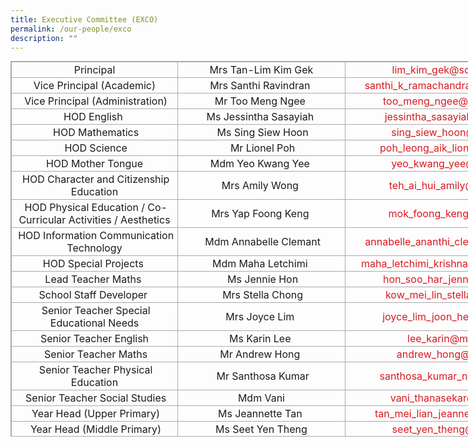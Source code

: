 ```yaml
---
title: Executive Committee (EXCO)
permalink: /our-people/exco
description: ""
---
```

<table class="ive_eobj_left iveo_table ives_tab_simple3" style="margin: 0px 10px 0px 0px; outline: 0px; padding: 0px; border-collapse: collapse; float: left; border: 1px solid rgb(170, 170, 170); text-align: left; width: 907.586px; height: 601px;"><tbody style="margin: 0px; outline: 0px; padding: 0px;"><tr style="margin: 0px; outline: 0px; padding: 0px;"><td style="margin: 0px; outline: 0px; padding: 2px; text-align: center; border: 1px solid rgb(170, 170, 170); width: 268px;">Principal</td><td style="margin: 0px; outline: 0px; padding: 2px; text-align: center; border: 1px solid rgb(170, 170, 170); width: 271px;">Mrs Tan-Lim Kim Gek</td><td style="margin: 0px; outline: 0px; padding: 2px; text-align: center; border: 1px solid rgb(170, 170, 170); width: 368px;"><a href="mailto:LIM_Kim_Gek@schools.gov.sg" target="" style="margin: 0px; outline: 0px; padding: 0px; color: rgb(215, 25, 33); text-decoration: none;">lim_kim_gek@schools.gov.sg</a></td></tr><tr style="margin: 0px; outline: 0px; padding: 0px;"><td style="margin: 0px; outline: 0px; padding: 2px; text-align: center; border: 1px solid rgb(170, 170, 170);">Vice Principal (Academic)</td><td style="margin: 0px; outline: 0px; padding: 2px; text-align: center; border: 1px solid rgb(170, 170, 170);">Mrs Santhi Ravindran&nbsp;</td><td style="margin: 0px; outline: 0px; padding: 2px; text-align: center; border: 1px solid rgb(170, 170, 170);"><a href="mailto:Santhi_K_RAMACHANDRAN@schools.gov.sg" target="" style="margin: 0px; outline: 0px; padding: 0px; color: rgb(215, 25, 33); text-decoration: none;">santhi_k_ramachandran@schools.gov.sg</a></td></tr><tr style="margin: 0px; outline: 0px; padding: 0px;"><td style="margin: 0px; outline: 0px; padding: 2px; text-align: center; border: 1px solid rgb(170, 170, 170);">&nbsp;Vice Principal (Administration)</td><td style="margin: 0px; outline: 0px; padding: 2px; text-align: center; border: 1px solid rgb(170, 170, 170);">Mr Too Meng Ngee&nbsp;</td><td style="margin: 0px; outline: 0px; padding: 2px; text-align: center; border: 1px solid rgb(170, 170, 170);"><a href="mailto:too_meng_ngee@schools.gov.sg" target="" style="margin: 0px; outline: 0px; padding: 0px; color: rgb(215, 25, 33); text-decoration: none;">too_meng_ngee@schools.gov.sg</a><br style="margin: 0px; outline: 0px; padding: 0px;"></td></tr><tr style="margin: 0px; outline: 0px; padding: 0px;"><td style="margin: 0px; outline: 0px; padding: 2px; text-align: center; border: 1px solid rgb(170, 170, 170);">HOD English&nbsp;</td><td style="margin: 0px; outline: 0px; padding: 2px; text-align: center; border: 1px solid rgb(170, 170, 170);">Ms Jessintha Sasayiah&nbsp;</td><td style="margin: 0px; outline: 0px; padding: 2px; text-align: center; border: 1px solid rgb(170, 170, 170);"><a href="mailto:jessintha_sasayiah@moe.edu.sg" target="" style="margin: 0px; outline: 0px; padding: 0px; color: rgb(215, 25, 33); text-decoration: none;">jessintha_sasayiah@moe.edu.sg</a></td></tr><tr style="margin: 0px; outline: 0px; padding: 0px;"><td style="margin: 0px; outline: 0px; padding: 2px; text-align: center; border: 1px solid rgb(170, 170, 170);">&nbsp;HOD Mathematics</td><td style="margin: 0px; outline: 0px; padding: 2px; text-align: center; border: 1px solid rgb(170, 170, 170);">&nbsp;Ms Sing Siew Hoon</td><td style="margin: 0px; outline: 0px; padding: 2px; text-align: center; border: 1px solid rgb(170, 170, 170);"><a href="mailto:sing_siew_hoon@moe.edu.sg" target="" style="margin: 0px; outline: 0px; padding: 0px; color: rgb(215, 25, 33); text-decoration: none;">sing_siew_hoon@moe.edu.sg</a></td></tr><tr style="margin: 0px; outline: 0px; padding: 0px;"><td style="margin: 0px; outline: 0px; padding: 2px; text-align: center; border: 1px solid rgb(170, 170, 170);">&nbsp;HOD Science</td><td style="margin: 0px; outline: 0px; padding: 2px; text-align: center; border: 1px solid rgb(170, 170, 170);">&nbsp;Mr Lionel Poh</td><td style="margin: 0px; outline: 0px; padding: 2px; text-align: center; border: 1px solid rgb(170, 170, 170);"><a href="mailto:poh_leong_aik_lionel@moe.edu.sg" target="" style="margin: 0px; outline: 0px; padding: 0px; color: rgb(215, 25, 33); text-decoration: none;">poh_leong_aik_lionel@moe.edu.sg</a></td></tr><tr style="margin: 0px; outline: 0px; padding: 0px;"><td style="margin: 0px; outline: 0px; padding: 2px; text-align: center; border: 1px solid rgb(170, 170, 170);">HOD Mother Tongue</td><td style="margin: 0px; outline: 0px; padding: 2px; text-align: center; border: 1px solid rgb(170, 170, 170);">Mdm Yeo Kwang Yee&nbsp;</td><td style="margin: 0px; outline: 0px; padding: 2px; text-align: center; border: 1px solid rgb(170, 170, 170);"><a href="mailto:yeo_kwang_yee@moe.edu.sg" target="" style="margin: 0px; outline: 0px; padding: 0px; color: rgb(215, 25, 33); text-decoration: none;">yeo_kwang_yee@moe.edu.sg</a></td></tr><tr style="margin: 0px; outline: 0px; padding: 0px;"><td style="margin: 0px; outline: 0px; padding: 2px; text-align: center; border: 1px solid rgb(170, 170, 170);">&nbsp;HOD Character and Citizenship Education</td><td style="margin: 0px; outline: 0px; padding: 2px; text-align: center; border: 1px solid rgb(170, 170, 170);">Mrs Amily Wong&nbsp;</td><td style="margin: 0px; outline: 0px; padding: 2px; text-align: center; border: 1px solid rgb(170, 170, 170);"><a href="mailto:teh_ai_hui_amily@moe.edu.sg" target="" style="margin: 0px; outline: 0px; padding: 0px; color: rgb(215, 25, 33); text-decoration: none;">teh_ai_hui_amily@moe.edu.sg</a>&nbsp;</td></tr><tr style="margin: 0px; outline: 0px; padding: 0px;"><td style="margin: 0px; outline: 0px; padding: 2px; text-align: center; border: 1px solid rgb(170, 170, 170);">&nbsp;HOD Physical Education / Co-Curricular Activities / Aesthetics</td><td style="margin: 0px; outline: 0px; padding: 2px; text-align: center; border: 1px solid rgb(170, 170, 170);">Mrs Yap Foong Keng&nbsp;</td><td style="margin: 0px; outline: 0px; padding: 2px; text-align: center; border: 1px solid rgb(170, 170, 170);"><a href="mailto:mok_foong_keng@moe.edu.sg" target="" style="margin: 0px; outline: 0px; padding: 0px; color: rgb(215, 25, 33); text-decoration: none;">mok_foong_keng@moe.edu.sg</a></td></tr><tr style="margin: 0px; outline: 0px; padding: 0px;"><td style="margin: 0px; outline: 0px; padding: 2px; text-align: center; border: 1px solid rgb(170, 170, 170);">&nbsp;HOD Information Communication Technology</td><td style="margin: 0px; outline: 0px; padding: 2px; text-align: center; border: 1px solid rgb(170, 170, 170);">&nbsp;Mdm Annabelle Clemant</td><td style="margin: 0px; outline: 0px; padding: 2px; text-align: center; border: 1px solid rgb(170, 170, 170);"><a href="mailto:annabelle_ananthi_clemant@moe.edu.sg" target="" style="margin: 0px; outline: 0px; padding: 0px; color: rgb(215, 25, 33); text-decoration: none;">annabelle_ananthi_clemant@moe.edu.sg</a><br style="margin: 0px; outline: 0px; padding: 0px;"></td></tr><tr style="margin: 0px; outline: 0px; padding: 0px;"><td style="margin: 0px; outline: 0px; padding: 2px; text-align: center; border: 1px solid rgb(170, 170, 170);">HOD Special Projects&nbsp;</td><td style="margin: 0px; outline: 0px; padding: 2px; text-align: center; border: 1px solid rgb(170, 170, 170);">Mdm Maha Letchimi&nbsp;</td><td style="margin: 0px; outline: 0px; padding: 2px; text-align: center; border: 1px solid rgb(170, 170, 170);"><a href="mailto:maha_letchimi_krishnasamy@moe.edu.sg" target="" style="margin: 0px; outline: 0px; padding: 0px; color: rgb(215, 25, 33); text-decoration: none;">maha_letchimi_krishnasamy@moe.edu.sg</a>&nbsp;<br style="margin: 0px; outline: 0px; padding: 0px;"></td></tr><tr style="margin: 0px; outline: 0px; padding: 0px;"><td style="margin: 0px; outline: 0px; padding: 2px; text-align: center; border: 1px solid rgb(170, 170, 170);">Lead Teacher Maths&nbsp;</td><td style="margin: 0px; outline: 0px; padding: 2px; text-align: center; border: 1px solid rgb(170, 170, 170);">&nbsp;Ms Jennie Hon</td><td style="margin: 0px; outline: 0px; padding: 2px; text-align: center; border: 1px solid rgb(170, 170, 170);">&nbsp;<a href="mailto:hon_soo_har_jennie@moe.edu.sg" target="" style="margin: 0px; outline: 0px; padding: 0px; color: rgb(215, 25, 33); text-decoration: none;">hon_soo_har_jennie@moe.edu.sg</a></td></tr><tr style="margin: 0px; outline: 0px; padding: 0px;"><td style="margin: 0px; outline: 0px; padding: 2px; text-align: center; border: 1px solid rgb(170, 170, 170);">School Staff Developer&nbsp;</td><td style="margin: 0px; outline: 0px; padding: 2px; text-align: center; border: 1px solid rgb(170, 170, 170);">&nbsp;Mrs Stella Chong</td><td style="margin: 0px; outline: 0px; padding: 2px; text-align: center; border: 1px solid rgb(170, 170, 170);"><a href="mailto:kow_mei_lin_stella@moe.edu.sg" target="" style="margin: 0px; outline: 0px; padding: 0px; color: rgb(215, 25, 33); text-decoration: none;">kow_mei_lin_stella@moe.edu.sg</a></td></tr><tr style="margin: 0px; outline: 0px; padding: 0px;"><td style="margin: 0px; outline: 0px; padding: 2px; text-align: center; border: 1px solid rgb(170, 170, 170);">&nbsp;Senior Teacher Special Educational Needs</td><td style="margin: 0px; outline: 0px; padding: 2px; text-align: center; border: 1px solid rgb(170, 170, 170);">Mrs Joyce Lim&nbsp;</td><td style="margin: 0px; outline: 0px; padding: 2px; text-align: center; border: 1px solid rgb(170, 170, 170);"><a href="mailto:joyce_lim_joon_hen@moe.edu.sg" target="" style="margin: 0px; outline: 0px; padding: 0px; color: rgb(215, 25, 33); text-decoration: none;">joyce_lim_joon_hen@moe.edu.sg</a></td></tr><tr style="margin: 0px; outline: 0px; padding: 0px;"><td style="margin: 0px; outline: 0px; padding: 2px; text-align: center; border: 1px solid rgb(170, 170, 170);">Senior Teacher English</td><td style="margin: 0px; outline: 0px; padding: 2px; text-align: center; border: 1px solid rgb(170, 170, 170);">Ms Karin Lee&nbsp;</td><td style="margin: 0px; outline: 0px; padding: 2px; text-align: center; border: 1px solid rgb(170, 170, 170);"><a href="mailto:lee_karin@moe.edu.sg" target="" style="margin: 0px; outline: 0px; padding: 0px; color: rgb(215, 25, 33); text-decoration: none;">lee_karin@moe.edu.sg</a></td></tr><tr style="margin: 0px; outline: 0px; padding: 0px;"><td style="margin: 0px; outline: 0px; padding: 2px; text-align: center; border: 1px solid rgb(170, 170, 170);">&nbsp;Senior Teacher Maths</td><td style="margin: 0px; outline: 0px; padding: 2px; text-align: center; border: 1px solid rgb(170, 170, 170);">Mr Andrew Hong&nbsp;</td><td style="margin: 0px; outline: 0px; padding: 2px; text-align: center; border: 1px solid rgb(170, 170, 170);"><a href="mailto:andrew_hong@moe.edu.sg" target="" style="margin: 0px; outline: 0px; padding: 0px; color: rgb(215, 25, 33); text-decoration: none;">andrew_hong@moe.edu.sg</a></td></tr><tr style="margin: 0px; outline: 0px; padding: 0px;"><td style="margin: 0px; outline: 0px; padding: 2px; text-align: center; border: 1px solid rgb(170, 170, 170);">&nbsp;Senior Teacher Physical Education</td><td style="margin: 0px; outline: 0px; padding: 2px; text-align: center; border: 1px solid rgb(170, 170, 170);">&nbsp;Mr Santhosa Kumar</td><td style="margin: 0px; outline: 0px; padding: 2px; text-align: center; border: 1px solid rgb(170, 170, 170);"><a href="mailto:santhosa_kumar_n_s@moe.edu.sg" target="" style="margin: 0px; outline: 0px; padding: 0px; color: rgb(215, 25, 33); text-decoration: none;">santhosa_kumar_n_s@moe.edu.sg</a></td></tr><tr style="margin: 0px; outline: 0px; padding: 0px;"><td style="margin: 0px; outline: 0px; padding: 2px; text-align: center; border: 1px solid rgb(170, 170, 170);">&nbsp;Senior Teacher Social Studies</td><td style="margin: 0px; outline: 0px; padding: 2px; text-align: center; border: 1px solid rgb(170, 170, 170);">Mdm Vani</td><td style="margin: 0px; outline: 0px; padding: 2px; text-align: center; border: 1px solid rgb(170, 170, 170);"><a href="mailto:vani_thanasekar@moe.edu.sg" target="" style="margin: 0px; outline: 0px; padding: 0px; color: rgb(215, 25, 33); text-decoration: none;">vani_thanasekar@moe.edu.sg</a></td></tr><tr style="margin: 0px; outline: 0px; padding: 0px;"><td style="margin: 0px; outline: 0px; padding: 2px; text-align: center; border: 1px solid rgb(170, 170, 170);">&nbsp;Year Head (Upper Primary)</td><td style="margin: 0px; outline: 0px; padding: 2px; text-align: center; border: 1px solid rgb(170, 170, 170);">Ms Jeannette Tan&nbsp;</td><td style="margin: 0px; outline: 0px; padding: 2px; text-align: center; border: 1px solid rgb(170, 170, 170);"><a href="mailto:tan_mei_lian_jeannette@moe.edu.sg" target="" style="margin: 0px; outline: 0px; padding: 0px; color: rgb(215, 25, 33); text-decoration: none;">tan_mei_lian_jeannette@moe.edu.sg</a></td></tr><tr style="margin: 0px; outline: 0px; padding: 0px;"><td style="margin: 0px; outline: 0px; padding: 2px; text-align: center; border: 1px solid rgb(170, 170, 170);">&nbsp;Year Head (Middle Primary)</td><td style="margin: 0px; outline: 0px; padding: 2px; text-align: center; border: 1px solid rgb(170, 170, 170);">Ms Seet Yen Theng</td><td style="margin: 0px; outline: 0px; padding: 2px; text-align: center; border: 1px solid rgb(170, 170, 170);"><a href="mailto:seet_yen_theng@moe.edu.sg" target="" style="margin: 0px; outline: 0px; padding: 0px; color: rgb(215, 25, 33); text-decoration: none;">seet_yen_theng@moe.edu.sg</a><a href="mailto:tan_mei_lian_jeannette@schools.gov.sg" target="" style="margin: 0px; outline: 0px; padding: 0px; color: rgb(215, 25, 33); text-decoration: none;"></a></td></tr><tr style="margin: 0px; outline: 0px; padding: 0px;"><td style="margin: 0px; outline: 0px; padding: 2px; text-align: center; border: 1px solid rgb(170, 170, 170);">&nbsp;Year Head (Lower Primary)</td><td style="margin: 0px; outline: 0px; padding: 2px; text-align: center; border: 1px solid rgb(170, 170, 170);">Mrs Juliana Png&nbsp;</td><td style="margin: 0px; outline: 0px; padding: 2px; text-align: center; border: 1px solid rgb(170, 170, 170);"><a href="mailto:chu_yit_mei_juliana@moe.edu.sg" target="" style="margin: 0px; outline: 0px; padding: 0px; color: rgb(215, 25, 33); text-decoration: none;">chu_yit_mei_juliana@moe.edu.sg</a></td></tr><tr style="margin: 0px; outline: 0px; padding: 0px;"><td style="margin: 0px; outline: 0px; padding: 2px; text-align: center; border: 1px solid rgb(170, 170, 170);">Level Head Maths</td><td style="margin: 0px; outline: 0px; padding: 2px; text-align: center; border: 1px solid rgb(170, 170, 170);">Mdm Norherliza Ab Rahim</td><td style="margin: 0px; outline: 0px; padding: 2px; text-align: center; border: 1px solid rgb(170, 170, 170);"><a href="mailto:norherliza_ab_rahim@moe.edu.sg" target="" style="margin: 0px; outline: 0px; padding: 0px; color: rgb(215, 25, 33); text-decoration: none;">norherliza_ab_rahim@moe.edu.sg</a></td></tr><tr style="margin: 0px; outline: 0px; padding: 0px;"><td style="margin: 0px; outline: 0px; padding: 2px; text-align: center; border: 1px solid rgb(170, 170, 170);">&nbsp;Level Head Science</td><td style="margin: 0px; outline: 0px; padding: 2px; text-align: center; border: 1px solid rgb(170, 170, 170);">&nbsp;Ms Koh Mei Shan</td><td style="margin: 0px; outline: 0px; padding: 2px; text-align: center; border: 1px solid rgb(170, 170, 170);"><a href="mailto:koh_mei_shan@moe.edu.sg" target="" style="margin: 0px; outline: 0px; padding: 0px; color: rgb(215, 25, 33); text-decoration: none;">koh_mei_shan@moe.edu.sg&nbsp;</a></td></tr><tr style="margin: 0px; outline: 0px; padding: 0px;"><td style="margin: 0px; outline: 0px; padding: 2px; text-align: center; border: 1px solid rgb(170, 170, 170);">Level Head Information Communication Technology</td><td style="margin: 0px; outline: 0px; padding: 2px; text-align: center; border: 1px solid rgb(170, 170, 170);">Mdm M Meenatchi&nbsp;</td><td style="margin: 0px; outline: 0px; padding: 2px; text-align: center; border: 1px solid rgb(170, 170, 170);"><a href="mailto:m_meenatchi@moe.edu.sg" target="" style="margin: 0px; outline: 0px; padding: 0px; color: rgb(215, 25, 33); text-decoration: none;">m_meenatchi@moe.edu.sg</a></td></tr><tr style="margin: 0px; outline: 0px; padding: 0px;"><td style="margin: 0px; outline: 0px; padding: 2px; text-align: center; border: 1px solid rgb(170, 170, 170);">&nbsp;Level Head Pupil Management</td><td style="margin: 0px; outline: 0px; padding: 2px; text-align: center; border: 1px solid rgb(170, 170, 170);">&nbsp;Ms Millie Kuan</td><td style="margin: 0px; outline: 0px; padding: 2px; text-align: center; border: 1px solid rgb(170, 170, 170);"><a href="mailto:kuan_lay_chung_millie@moe.edu.sg" target="" style="margin: 0px; outline: 0px; padding: 0px; color: rgb(215, 25, 33); text-decoration: none;">kuan_lay_chung_millie@moe.edu.sg</a></td></tr><tr style="margin: 0px; outline: 0px; padding: 0px;"><td style="margin: 0px; outline: 0px; padding: 2px; text-align: center; border: 1px solid rgb(170, 170, 170);">&nbsp;Level Head Chinese Language</td><td style="margin: 0px; outline: 0px; padding: 2px; text-align: center; border: 1px solid rgb(170, 170, 170);">&nbsp;Mdm Lee Giak Choo</td><td style="margin: 0px; outline: 0px; padding: 2px; text-align: center; border: 1px solid rgb(170, 170, 170);"><a href="mailto:lee_giak_choo@moe.edu.sg" target="" style="margin: 0px; outline: 0px; padding: 0px; color: rgb(215, 25, 33); text-decoration: none;">lee_giak_choo@moe.edu.sg</a>&nbsp;</td></tr><tr style="margin: 0px; outline: 0px; padding: 0px;"><td style="margin: 0px; outline: 0px; padding: 2px; text-align: center; border: 1px solid rgb(170, 170, 170);">&nbsp;Subject Head Aesthetics</td><td style="margin: 0px; outline: 0px; padding: 2px; text-align: center; border: 1px solid rgb(170, 170, 170);">Mdm Aziana Aziz&nbsp;</td><td style="margin: 0px; outline: 0px; padding: 2px; text-align: center; border: 1px solid rgb(170, 170, 170);"><a href="mailto:aziana_aziz@moe.edu.sg" target="" style="margin: 0px; outline: 0px; padding: 0px; color: rgb(215, 25, 33); text-decoration: none;">aziana_aziz@moe.edu.sg</a></td></tr><tr style="margin: 0px; outline: 0px; padding: 0px;"><td style="margin: 0px; outline: 0px; padding: 2px; text-align: center; border: 1px solid rgb(170, 170, 170);">&nbsp;Subject Head Student Leadership</td><td style="margin: 0px; outline: 0px; padding: 2px; text-align: center; border: 1px solid rgb(170, 170, 170);">Ms Kanageswari&nbsp;</td><td style="margin: 0px; outline: 0px; padding: 2px; text-align: center; border: 1px solid rgb(170, 170, 170);"><a href="mailto:kanageswari_ravindran@moe.edu.sg" target="" style="margin: 0px; outline: 0px; padding: 0px; color: rgb(215, 25, 33); text-decoration: none;">kanageswari_ravindran@moe.edu.sg</a>&nbsp;</td></tr><tr style="margin: 0px; outline: 0px; padding: 0px;"><td style="margin: 0px; outline: 0px; padding: 2px; text-align: center; border: 1px solid rgb(170, 170, 170);">&nbsp;Subject Head Partnership</td><td style="margin: 0px; outline: 0px; padding: 2px; text-align: center; border: 1px solid rgb(170, 170, 170);">Mr Alvin Lee&nbsp;</td><td style="margin: 0px; outline: 0px; padding: 2px; text-align: center; border: 1px solid rgb(170, 170, 170);"><a href="mailto:lee_jun_ming_alvin@moe.edu.sg" target="" style="margin: 0px; outline: 0px; padding: 0px; color: rgb(215, 25, 33); text-decoration: none;">lee_jun_ming_alvin@moe.edu.sg&nbsp;</a></td></tr><tr style="margin: 0px; outline: 0px; padding: 0px;"><td style="margin: 0px; outline: 0px; padding: 2px; text-align: center; border: 1px solid rgb(170, 170, 170);">&nbsp;Administration Manager</td><td style="margin: 0px; outline: 0px; padding: 2px; text-align: center; border: 1px solid rgb(170, 170, 170);">Mr Derrick Ang</td><td style="margin: 0px; outline: 0px; padding: 2px; text-align: center; border: 1px solid rgb(170, 170, 170);"><a href="mailto:derrick_ang@moe.edu.sg" target="" style="margin: 0px; outline: 0px; padding: 0px; color: rgb(215, 25, 33); text-decoration: none;">derrick_ang@moe.edu.sg</a><br style="margin: 0px; outline: 0px; padding: 0px;"></td></tr><tr style="margin: 0px; outline: 0px; padding: 0px;"><td style="margin: 0px; outline: 0px; padding: 2px; text-align: center; border: 1px solid rgb(170, 170, 170);">&nbsp;Administration Manager</td><td style="margin: 0px; outline: 0px; padding: 2px; text-align: center; border: 1px solid rgb(170, 170, 170);">Mr Sunny Phoon&nbsp;</td><td style="margin: 0px; outline: 0px; padding: 2px; text-align: center; border: 1px solid rgb(170, 170, 170);"><a href="mailto:phoon_geng_chee@moe.edu.sg" target="" style="margin: 0px; outline: 0px; padding: 0px; color: rgb(215, 25, 33); text-decoration: none;">phoon_geng_chee@moe.edu.sg</a></td></tr><tr style="margin: 0px; outline: 0px; padding: 0px;"><td style="margin: 0px; outline: 0px; padding: 2px; text-align: center; border: 1px solid rgb(170, 170, 170);">Operations Manager</td><td style="margin: 0px; outline: 0px; padding: 2px; text-align: center; border: 1px solid rgb(170, 170, 170);">&nbsp;Mr Tan Hwee Kheng</td><td style="margin: 0px; outline: 0px; padding: 2px; text-align: center; border: 1px solid rgb(170, 170, 170);"><a href="mailto:tan_hwee_kheng@moe.edu.sg" target="" style="margin: 0px; outline: 0px; padding: 0px; color: rgb(215, 25, 33); text-decoration: none;">tan_hwee_kheng@moe.edu.sg</a></td></tr><tr style="margin: 0px; outline: 0px; padding: 0px;"><td style="margin: 0px; outline: 0px; padding: 2px; text-align: center; border: 1px solid rgb(170, 170, 170);">Operations Manager</td><td style="margin: 0px; outline: 0px; padding: 2px; text-align: center; border: 1px solid rgb(170, 170, 170);">Mr Jason Wong&nbsp;</td><td style="margin: 0px; outline: 0px; padding: 2px; text-align: center; border: 1px solid rgb(170, 170, 170);"><a href="mailto:wong_mun_kong@moe.edu.sg" target="" style="margin: 0px; outline: 0px; padding: 0px; color: rgb(215, 25, 33); text-decoration: none;">wong_mun_kong@moe.edu.sg</a></td></tr></tbody></table>